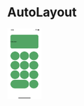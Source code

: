 # AutoLayout

<img src="/ImageFile/Simulator1.png" width="78px" height="160px" title="px(픽셀) 크기 설정" alt="RubberDuck"></img><br/>
